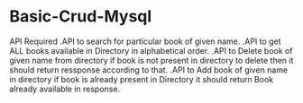 # Basic-Crud-Mysql

API Required
.API to search for particular book of given name.
.API to get ALL books available in Directory in alphabetical order.
.API to Delete book of given name from directory if book is not present in directory to delete then it should return ressponse according to that.
.API to Add book of given name in directory 
if book is already present in Directory it should return Book already available in response.
